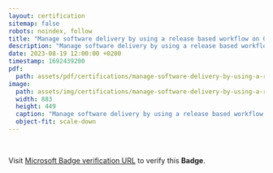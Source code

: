 ```yaml
---
layout: certification
sitemap: false
robots: noindex, follow
title: "Manage software delivery by using a release based workflow on GitHub"
description: "Manage software delivery by using a release based workflow on GitHub"
date: 2023-08-19 12:00:00 +0200
timestamp: 1692439200
pdf:
  path: assets/pdf/certifications/manage-software-delivery-by-using-a-release-based-workflow-on-github.pdf
image:
  path: assets/img/certifications/manage-software-delivery-by-using-a-release-based-workflow-on-github.webp
  width: 883
  height: 449
  caption: "Manage software delivery by using a release based workflow on GitHub"
  object-fit: scale-down
---
```


<br />

<p class="lead text-center">
    Visit <a href="https://learn.microsoft.com/en-us/training/achievements/learn.github.release-based-workflow-github.badge?username=char0n">Microsoft Badge verification URL</a> to verify this <strong>Badge</strong>.
</p>
